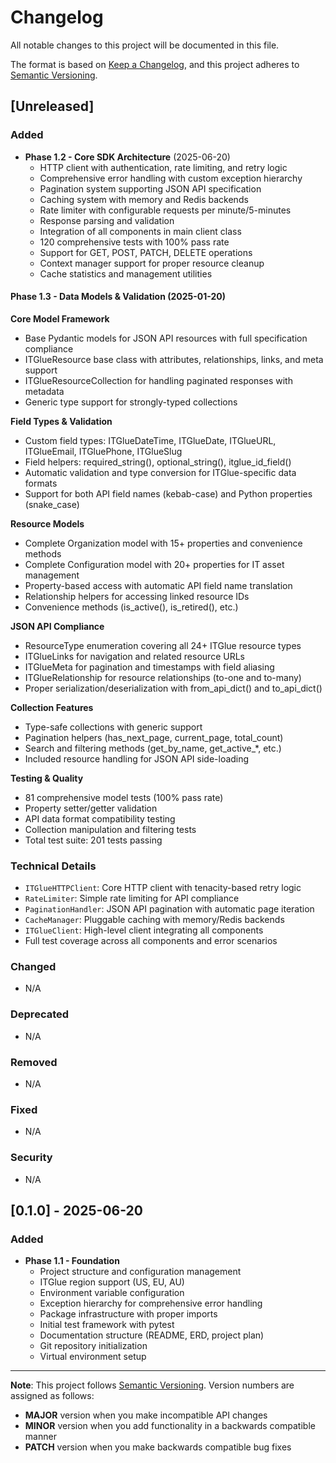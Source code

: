 # Changelog

All notable changes to this project will be documented in this file.

The format is based on [Keep a Changelog](https://keepachangelog.com/en/1.0.0/),
and this project adheres to [Semantic Versioning](https://semver.org/spec/v2.0.0.html).

## [Unreleased]

### Added
- **Phase 1.2 - Core SDK Architecture** (2025-06-20)
  - HTTP client with authentication, rate limiting, and retry logic
  - Comprehensive error handling with custom exception hierarchy
  - Pagination system supporting JSON API specification
  - Caching system with memory and Redis backends
  - Rate limiter with configurable requests per minute/5-minutes
  - Response parsing and validation
  - Integration of all components in main client class
  - 120 comprehensive tests with 100% pass rate
  - Support for GET, POST, PATCH, DELETE operations
  - Context manager support for proper resource cleanup
  - Cache statistics and management utilities

#### Phase 1.3 - Data Models & Validation (2025-01-20)

**Core Model Framework**
- Base Pydantic models for JSON API resources with full specification compliance
- ITGlueResource base class with attributes, relationships, links, and meta support
- ITGlueResourceCollection for handling paginated responses with metadata
- Generic type support for strongly-typed collections

**Field Types & Validation**
- Custom field types: ITGlueDateTime, ITGlueDate, ITGlueURL, ITGlueEmail, ITGluePhone, ITGlueSlug
- Field helpers: required_string(), optional_string(), itglue_id_field()
- Automatic validation and type conversion for ITGlue-specific data formats
- Support for both API field names (kebab-case) and Python properties (snake_case)

**Resource Models**
- Complete Organization model with 15+ properties and convenience methods
- Complete Configuration model with 20+ properties for IT asset management
- Property-based access with automatic API field name translation
- Relationship helpers for accessing linked resource IDs
- Convenience methods (is_active(), is_retired(), etc.)

**JSON API Compliance**
- ResourceType enumeration covering all 24+ ITGlue resource types
- ITGlueLinks for navigation and related resource URLs
- ITGlueMeta for pagination and timestamps with field aliasing
- ITGlueRelationship for resource relationships (to-one and to-many)
- Proper serialization/deserialization with from_api_dict() and to_api_dict()

**Collection Features**
- Type-safe collections with generic support
- Pagination helpers (has_next_page, current_page, total_count)
- Search and filtering methods (get_by_name, get_active_*, etc.)
- Included resource handling for JSON API side-loading

**Testing & Quality**
- 81 comprehensive model tests (100% pass rate)
- Property setter/getter validation
- API data format compatibility testing
- Collection manipulation and filtering tests
- Total test suite: 201 tests passing

### Technical Details
- `ITGlueHTTPClient`: Core HTTP client with tenacity-based retry logic
- `RateLimiter`: Simple rate limiting for API compliance
- `PaginationHandler`: JSON API pagination with automatic page iteration
- `CacheManager`: Pluggable caching with memory/Redis backends
- `ITGlueClient`: High-level client integrating all components
- Full test coverage across all components and error scenarios

### Changed
- N/A

### Deprecated
- N/A

### Removed
- N/A

### Fixed
- N/A

### Security
- N/A

## [0.1.0] - 2025-06-20

### Added
- **Phase 1.1 - Foundation** 
  - Project structure and configuration management
  - ITGlue region support (US, EU, AU)
  - Environment variable configuration
  - Exception hierarchy for comprehensive error handling
  - Package infrastructure with proper imports
  - Initial test framework with pytest
  - Documentation structure (README, ERD, project plan)
  - Git repository initialization
  - Virtual environment setup

---

**Note**: This project follows [Semantic Versioning](https://semver.org/). Version numbers are assigned as follows:
- **MAJOR** version when you make incompatible API changes
- **MINOR** version when you add functionality in a backwards compatible manner  
- **PATCH** version when you make backwards compatible bug fixes 